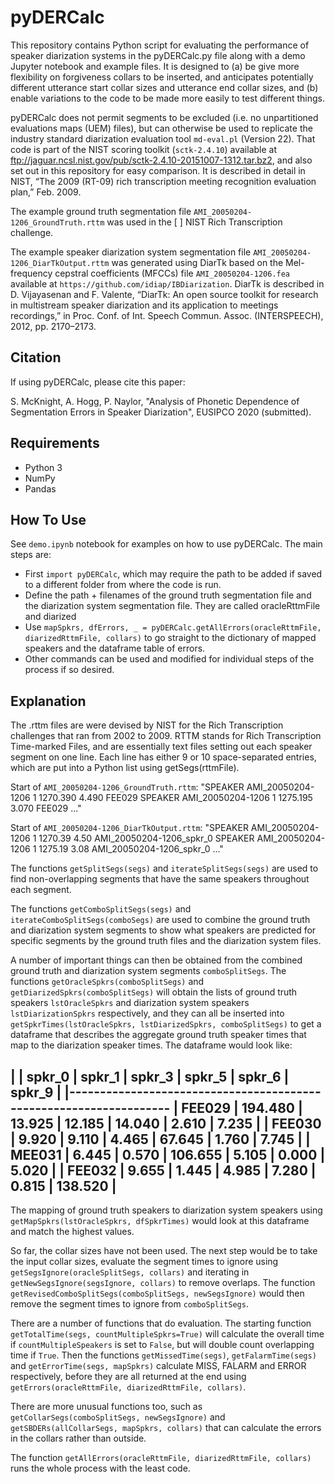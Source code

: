 # pyDERCalc

This repository contains Python script for evaluating the performance of speaker diarization systems in the pyDERCalc.py file along with a demo Jupyter notebook and example files.  It is designed to (a) be give more flexibility on forgiveness collars to be inserted, and anticipates potentially different utterance start collar sizes and utterance end collar sizes, and (b) enable variations to the code to be made more easily to test different things.

pyDERCalc does not permit segments to be excluded (i.e. no unpartitioned evaluations maps (UEM) files), but can otherwise be used to replicate the industry standard diarization evaluation tool ``md-eval.pl`` (Version 22).  That code is part of the NIST scoring toolkit (``sctk-2.4.10``) available at <a href="ftp://jaguar.ncsl.nist.gov/pub/sctk-2.4.10-20151007-1312.tar.bz2">ftp://jaguar.ncsl.nist.gov/pub/sctk-2.4.10-20151007-1312.tar.bz2</a>, and also set out in this repository for easy comparison.  It is described in detail in NIST, “The 2009 (RT-09) rich transcription meeting recognition evaluation plan,” Feb. 2009.

The example ground truth segmentation file ``AMI_20050204-1206_GroundTruth.rttm`` was used in the [ ] NIST Rich Transcription challenge.

The example speaker diarization system segmentation file ``AMI_20050204-1206_DiarTkOutput.rttm`` was generated using DiarTk based on the Mel-frequency cepstral coefficients (MFCCs) file ``AMI_20050204-1206.fea`` available at ``https://github.com/idiap/IBDiarization``.  DiarTk is described in D. Vijayasenan and F. Valente, “DiarTk: An open source toolkit for research in multistream speaker diarization and its application to meetings recordings,” in Proc. Conf. of Int. Speech Commun. Assoc. (INTERSPEECH), 2012, pp. 2170–2173.

## Citation

If using pyDERCalc, please cite this paper:

S. McKnight, A. Hogg, P. Naylor, "Analysis of Phonetic Dependence of Segmentation Errors in Speaker Diarization", EUSIPCO 2020 (submitted).

## Requirements

- Python 3
- NumPy
- Pandas

## How To Use

See ``demo.ipynb`` notebook for examples on how to use pyDERCalc.  The main steps are:

- First ``import pyDERCalc``, which may require the path to be added if saved to a different folder from where the code is run.
- Define the path + filenames of the ground truth segmentation file and the diarization system segmentation file.  They are called oracleRttmFile and diarized
- Use ``mapSpkrs, dfErrors, _ = pyDERCalc.getAllErrors(oracleRttmFile, diarizedRttmFile, collars)`` to go straight to the dictionary of mapped speakers and the dataframe table of errors.
- Other commands can be used and modified for individual steps of the process if so desired.

## Explanation

The .rttm files are were devised by NIST for the Rich Transcription challenges that ran from 2002 to 2009.  RTTM stands for Rich Transcription Time-marked Files, and are essentially text files setting out each speaker segment on one line.  Each line has either 9 or 10 space-separated entries, which are put into a Python list using getSegs(rttmFile).

Start of ``AMI_20050204-1206_GroundTruth.rttm``:
"SPEAKER AMI_20050204-1206 1 1270.390 4.490 <NA> <NA> FEE029 <NA>
SPEAKER AMI_20050204-1206 1 1275.195 3.070 <NA> <NA> FEE029 <NA>
..."

Start of ``AMI_20050204-1206_DiarTkOutput.rttm``:
"SPEAKER AMI_20050204-1206 1 1270.39 4.50 <NA> <NA> AMI_20050204-1206_spkr_0 <NA>
SPEAKER AMI_20050204-1206 1 1275.19 3.08 <NA> <NA> AMI_20050204-1206_spkr_0 <NA>
..."

The functions ``getSplitSegs(segs)`` and ``iterateSplitSegs(segs)`` are used to find non-overlapping segments that have the same speakers throughout each segment.

The functions ``getComboSplitSegs(segs)`` and ``iterateComboSplitSegs(comboSegs)`` are used to combine the ground truth and diarization system segments to show what speakers are predicted for specific segments by the ground truth files and the diarization system files.

A number of important things can then be obtained from the combined ground truth and diarization system segments ``comboSplitSegs``.  The functions ``getOracleSpkrs(comboSplitSegs)`` and ``getDiarizedSpkrs(comboSplitSegs)`` will obtain the lists of ground truth speakers ``lstOracleSpkrs`` and diarization system speakers ``lstDiarizationSpkrs`` respectively, and they can all be inserted into ``getSpkrTimes(lstOracleSpkrs, lstDiarizedSpkrs, comboSplitSegs)`` to get a dataframe that describes the aggregate ground truth speaker times that map to the diarization speaker times.  The dataframe would look like:

|           | spkr_0 | spkr_1 | spkr_3 | spkr_5 | spkr_6 | spkr_9 |
|-------------------------------------------------------------------
| FEE029 | 194.480 | 13.925 | 12.185 | 14.040 | 2.610 | 7.235 |
| FEE030 | 9.920 | 9.110 | 4.465 | 67.645 | 1.760 | 7.745 |
| MEE031 | 6.445 | 0.570 | 106.655 | 5.105 | 0.000 | 5.020 |
| FEE032 | 9.655 | 1.445 | 4.985 | 7.280 | 0.815 | 138.520 |
-------------------------------------------------------------------

The mapping of ground truth speakers to diarization system speakers using ``getMapSpkrs(lstOracleSpkrs, dfSpkrTimes)`` would look at this dataframe and match the highest values.  

So far, the collar sizes have not been used.  The next step would be to take the input collar sizes, evaluate the segment times to ignore using ``getSegsIgnore(oracleSplitSegs, collars)`` and iterating in ``getNewSegsIgnore(segsIgnore, collars)`` to remove overlaps.  The function ``getRevisedComboSplitSegs(comboSplitSegs, newSegsIgnore)`` would then remove the segment times to ignore from ``comboSplitSegs``.

There are a number of functions that do evaluation.  The starting function ``getTotalTime(segs, countMultipleSpkrs=True)`` will calculate the overall time if ``countMultipleSpeakers`` is set to ``False``, but will double count overlapping time if ``True``. Then the functions ``getMissedTime(segs)``, ``getFalarmTime(segs)`` and ``getErrorTime(segs, mapSpkrs)`` calculate MISS, FALARM and ERROR respectively, before they are all returned at the end using ``getErrors(oracleRttmFile, diarizedRttmFile, collars)``.

There are more unusual functions too, such as ``getCollarSegs(comboSplitSegs, newSegsIgnore)`` and ``getSBDERs(allCollarSegs, mapSpkrs, collars)`` that can calculate the errors in the collars rather than outside.

The function ``getAllErrors(oracleRttmFile, diarizedRttmFile, collars)`` runs the whole process with the least code.
